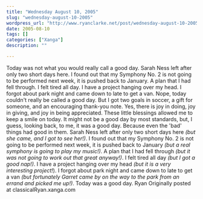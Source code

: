 ```yaml
---
title: "Wednesday August 10, 2005"
slug: "wednesday-august-10-2005"
wordpress_url: "http://www.ryanclarke.net/post/wednesday-august-10-2005/"
date: 2005-08-10
tags: []
categories: ["Xanga"]
description: ""

---
```


Today was not what you would really call a good day.
 Sarah Ness left after only two short days here. I found out that my Symphony No. 2 is not going to be performed next week, it is pushed back to January. A plan that I had fell through. I felt tired all day. I have a project hanging over my head. I forgot about park night and came down to late to get a van.
 Nope, today couldn't really be called a good day.
 But I got two goals in soccer, a gift for someone, and an encouraging thank-you note. Yes, there is joy in doing, joy in giving, and joy in being appreciated. These little blessings allowed me to keep a smile on today.
 It might not be a good day by most standards, but, I guess, looking back, to me, it was a good day. Because even the 'bad' things had good in them.
 Sarah Ness left after only two short days here *(but she came, and I got to see her!)*. I found out that my Symphony No. 2 is not going to be performed next week, it is pushed back to January *(but a real symphony is going to play my music!)*. A plan that I had fell through *(but it was not going to work out that great anyway!)*. I felt tired all day *(but I got a good nap!)*. I have a project hanging over my head *(but it is a very interesting project!*). I forgot about park night and came down to late to get a van *(but fortunately Garret came by on the way to the park from an errand and picked me up!)*.
 Today was a good day.
 Ryan
Originally posted at classicalRyan.xanga.com
